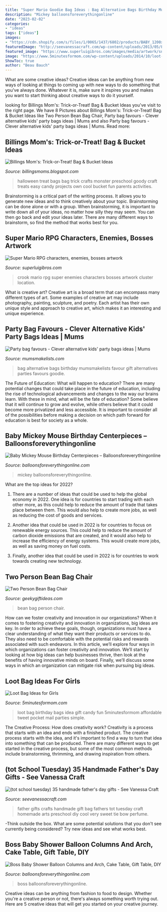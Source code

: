 ```yaml
---
title: "Super Mario Goodie Bag Ideas : Bag Alternative Bags Birthday Mumsmakelists Favour Gift Alternatives Parties Favours Goodie"
description: "Mickey balloonsforeverythingonline"
date: "2023-02-02"
categories:
- "ideas"
tags: ["ideas"]
images:
- "https://cdn.shopify.com/s/files/1/0065/1437/6802/products/BABY_1200x1200.jpg?v=1588369334"
featuredImage: "http://seevanessacraft.com/wp-content/uploads/2013/05/Fathers-Day-Gift-Bag-1-682x1024.jpg"
featured_image: "https://www.superluigibros.com/images/media/artwork/snes/super_mario_rpg/large/Artwork/Enemies/Crook.png"
image: "https://www.5minutesformom.com/wp-content/uploads/2014/10/loot-bags-for-girls.jpg"
ShowToc: true
author: "Beau Bauch"
---
```



What are some creative ideas?
Creative ideas can be anything from new ways of looking at things to coming up with new ways to do something that you’ve always done. Whatever it is, make sure it inspires you and makes you want to start thinking about creative ways to do it yourself.

	

		
looking for Billings Mom&#039;s: Trick-or-Treat! Bag &amp; Bucket Ideas you've visit to the right page. We have 8 Pictures about Billings Mom&#039;s: Trick-or-Treat! Bag &amp; Bucket Ideas like Two Person Bean Bag Chair, Party bag favours - Clever alternative kids&#039; party bags ideas | Mums and also Party bag favours - Clever alternative kids&#039; party bags ideas | Mums. Read more:
		
    
## Billings Mom&#039;s: Trick-or-Treat! Bag &amp; Bucket Ideas

<img loading=lazy src="http://3.bp.blogspot.com/_Ci8s--sOCfY/TMhYyBsUQRI/AAAAAAAAAZ4/YILM9fCrakc/s400/ss_101621185.jpg" onerror="this.onerror=null;this.src='https://tse1.mm.bing.net/th?id=OIP.64PHdI9zaTtqexc1gzE0cQHaGL&amp;pid=15.1';" alt="Billings Mom&#039;s: Trick-or-Treat! Bag &amp; Bucket Ideas">

_Source: billingsmoms.blogspot.com_

>halloween treat bags bag trick crafts monster preschool goody craft treats easy candy projects own cool bucket fun parents activities. 

	

Brainstorming is a critical part of the writing process. It allows you to generate new ideas and to think creatively about your topic. Brainstorming can be done alone or with a group. When brainstorming, it is important to write down all of your ideas, no matter how silly they may seem. You can then go back and edit your ideas later. There are many different ways to brainstorm, so find the method that works best for you.

    
## Super Mario RPG Characters, Enemies, Bosses Artwork

<img loading=lazy src="https://www.superluigibros.com/images/media/artwork/snes/super_mario_rpg/large/Artwork/Enemies/Crook.png" onerror="this.onerror=null;this.src='https://tse1.mm.bing.net/th?id=OIP.CpEilDV-pjPPjPZaBj9VtgHaFn&amp;pid=15.1';" alt="Super Mario RPG characters, enemies, bosses artwork">

_Source: superluigibros.com_

>crook mario rpg super enemies characters bosses artwork cluster location. 

	

What is creative art?
Creative art is a broad term that can encompass many different types of art. Some examples of creative art may include photography, painting, sculpture, and poetry. Each artist has their own unique style and approach to creative art, which makes it an interesting and unique experience.

    
## Party Bag Favours - Clever Alternative Kids&#039; Party Bags Ideas | Mums

<img loading=lazy src="https://www.mumsmakelists.com/wp-content/uploads/2017/05/Alternative-party-bag-ideas-for-kids-birthday-parties-1.png" onerror="this.onerror=null;this.src='https://tse1.mm.bing.net/th?id=OIP.JgAmKDxP7hd4BN5BkPpOCwHaLH&amp;pid=15.1';" alt="Party bag favours - Clever alternative kids&#039; party bags ideas | Mums">

_Source: mumsmakelists.com_

>bag alternative bags birthday mumsmakelists favour gift alternatives parties favours goodie. 

	

The Future of Education: What will happen to education?
There are many potential changes that could take place in the future of education, including the rise of technological advancements and changes to the way our brains learn. With these in mind, what will be the fate of education? Some believe that it will continue to grow and evolve, while others believe that it could become more privatized and less accessible. It is important to consider all of the possibilities before making a decision on which path forward for education is best for society as a whole.

    
## Baby Mickey Mouse Birthday Centerpieces – Balloonsforeverythingonline

<img loading=lazy src="https://cdn.shopify.com/s/files/1/0065/1437/6802/products/Centerpieces_1_9793696c-0a8d-4a37-86d5-3f62be2f510e_1200x1200.jpg?v=1576899226" onerror="this.onerror=null;this.src='https://tse1.mm.bing.net/th?id=OIP.VMfm3kbFJI4ed0TeFEP2AgHaFj&amp;pid=15.1';" alt="Baby Mickey Mouse Birthday Centerpieces – Balloonsforeverythingonline">

_Source: balloonsforeverythingonline.com_

>mickey balloonsforeverythingonline. 

	

What are the top ideas for 2022?
1. There are a number of ideas that could be used to help the global economy in 2022. One idea is for countries to start trading with each other more, as this could help to reduce the amount of trade that takes place between them. This would also help to create more jobs, as well as reducing the cost of goods and services.
2. Another idea that could be used in 2022 is for countries to focus on renewable energy sources. This could help to reduce the amount of carbon dioxide emissions that are created, and it would also help to increase the efficiency of energy systems. This would create more jobs, as well as saving money on fuel costs.

3. Finally, another idea that could be used in 2022 is for countries to work towards creating new technology.

    
## Two Person Bean Bag Chair

<img loading=lazy src="https://www.geekygiftideas.com/wp-content/uploads/two-person-bean-bag-contactmpow-1.jpg" onerror="this.onerror=null;this.src='https://tse1.mm.bing.net/th?id=OIP.RUZjQl51xzJwEUFl6qSCNAHaHa&amp;pid=15.1';" alt="Two Person Bean Bag Chair">

_Source: geekygiftideas.com_

>bean bag person chair. 

	

How can we foster creativity and innovation in our organizations?
When it comes to fostering creativity and innovation in organizations, big ideas are key. In order to achieve these goals, though, organizations must have a clear understanding of what they want their products or services to do. They also need to be comfortable with the potential risks and rewards associated with such endeavors.
In this article, we’ll explore four ways in which organizations can foster creativity and innovation. We’ll start by looking at how big ideas can help businesses thrive, then look at the benefits of having innovative minds on board. Finally, we’ll discuss some ways in which an organization can mitigate risk when pursuing big ideas.

    
## Loot Bag Ideas For Girls

<img loading=lazy src="https://www.5minutesformom.com/wp-content/uploads/2014/10/loot-bags-for-girls.jpg" onerror="this.onerror=null;this.src='https://tse4.mm.bing.net/th?id=OIP.YenclnHb5SD3ohBkApuwcQHaLH&amp;pid=15.1';" alt="Loot Bag Ideas for Girls">

_Source: 5minutesformom.com_

>loot bag birthday bags idea gift candy fun 5minutesformom affordable tweet pocket mail parties simple. 

	

The Creative Process: How does creativity work?
Creativity is a process that starts with an idea and ends with a finished product. The creative process starts with the idea, and it's important to find a way to turn that idea into something that can be produced. There are many different ways to get started in the creative process, but some of the most common methods include brainstorming, thrimming, and drawing inspiration from others.

    
## (tot School Tuesday) 35 Handmade Father&#039;s Day Gifts - See Vanessa Craft

<img loading=lazy src="http://seevanessacraft.com/wp-content/uploads/2013/05/Fathers-Day-Gift-Bag-1-682x1024.jpg" onerror="this.onerror=null;this.src='https://tse1.mm.bing.net/th?id=OIP.l0LvzQ-u5clkYa283fR6OAHaLH&amp;pid=15.1';" alt="(tot school tuesday) 35 handmade father&#039;s day gifts - See Vanessa Craft">

_Source: seevanessacraft.com_

>father gifts crafts handmade gift bag fathers tot tuesday craft homemade arts preschool diy cool very sweet tie bow perfume. 

	

-Think outside the box. What are some potential solutions that you don't see currently being considered? Try new ideas and see what works best. 

    
## Boss Baby Shower Balloon Columns And Arch, Cake Table, Gift Table, DIY

<img loading=lazy src="https://cdn.shopify.com/s/files/1/0065/1437/6802/products/BABY_1200x1200.jpg?v=1588369334" onerror="this.onerror=null;this.src='https://tse2.mm.bing.net/th?id=OIP.QnKPGxs4tPEchoNqc7K6SgHaFS&amp;pid=15.1';" alt="Boss Baby Shower Balloon Columns and Arch, Cake Table, Gift Table, DIY">

_Source: balloonsforeverythingonline.com_

>boss balloonsforeverythingonline. 

	

Creative ideas can be anything from fashion to food to design. Whether you're a creative person or not, there's always something worth trying out. Here are 5 creative ideas that will get you started on your creative journey.

